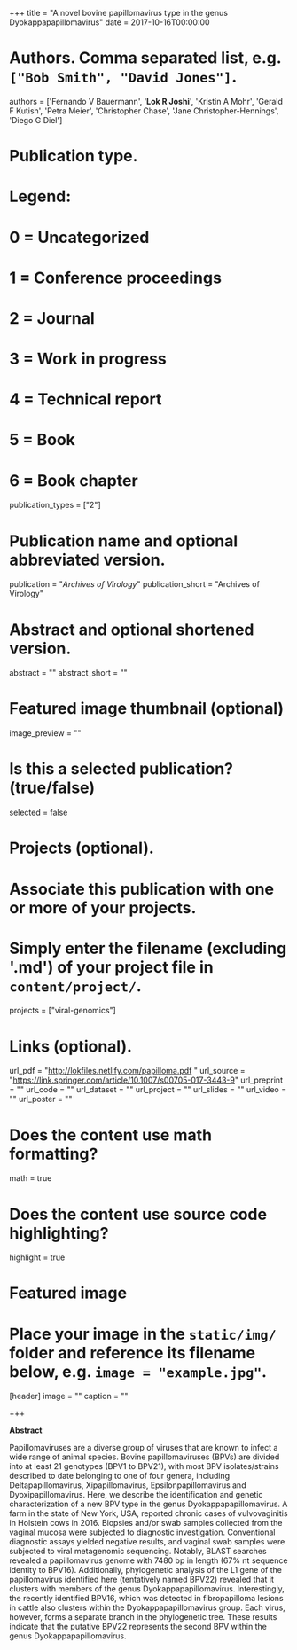 +++
title = "A novel bovine papillomavirus type in the genus Dyokappapapillomavirus"
date = 2017-10-16T00:00:00

# Authors. Comma separated list, e.g. `["Bob Smith", "David Jones"]`.
authors = ['Fernando V Bauermann', '**Lok R Joshi**', 'Kristin A Mohr', 'Gerald F Kutish', 'Petra Meier', 'Christopher Chase', 'Jane Christopher-Hennings', 'Diego G Diel']

# Publication type.
# Legend:
# 0 = Uncategorized
# 1 = Conference proceedings
# 2 = Journal
# 3 = Work in progress
# 4 = Technical report
# 5 = Book
# 6 = Book chapter
publication_types = ["2"]

# Publication name and optional abbreviated version.
publication = "*Archives of Virology*"
publication_short = "Archives of Virology"

# Abstract and optional shortened version.
abstract = ""
abstract_short = ""
# Featured image thumbnail (optional)
image_preview = ""

# Is this a selected publication? (true/false)
selected = false

# Projects (optional).
#   Associate this publication with one or more of your projects.
#   Simply enter the filename (excluding '.md') of your project file in `content/project/`.
projects = ["viral-genomics"]

# Links (optional).
url_pdf = "http://lokfiles.netlify.com/papilloma.pdf "
url_source = "https://link.springer.com/article/10.1007/s00705-017-3443-9"
url_preprint = ""
url_code = ""
url_dataset = ""
url_project = ""
url_slides = ""
url_video = ""
url_poster = ""

# Does the content use math formatting?
math = true

# Does the content use source code highlighting?
highlight = true

# Featured image
# Place your image in the `static/img/` folder and reference its filename below, e.g. `image = "example.jpg"`.
[header]
image = ""
caption = ""

+++

**Abstract**


Papillomaviruses are a diverse group of viruses that are known to infect a wide range of animal species. Bovine papillomaviruses (BPVs) are divided into at least 21 genotypes (BPV1 to BPV21),  with most BPV isolates/strains described to date belonging to one of four genera, including Deltapapillomavirus, Xipapillomavirus, Epsilonpapillomavirus and Dyoxipapillomavirus. Here, we describe the identification and genetic characterization of a new BPV type in the genus Dyokappapapillomavirus. A farm in the state of New York, USA, reported chronic cases of vulvovaginitis in Holstein cows in 2016. Biopsies and/or swab samples collected from the vaginal mucosa were subjected to diagnostic investigation. Conventional diagnostic assays yielded negative results, and vaginal swab samples were subjected to viral metagenomic sequencing. Notably, BLAST searches revealed a papillomavirus genome with 7480 bp in length (67% nt sequence identity to BPV16). Additionally, phylogenetic analysis of the L1 gene of the papillomavirus identified here (tentatively named BPV22) revealed that it clusters with members of the genus Dyokappapapillomavirus. Interestingly, the recently identified BPV16, which was detected in fibropapilloma lesions in cattle also clusters within the Dyokappapapillomavirus group. Each virus, however, forms a separate branch in the phylogenetic tree. These results indicate that the putative BPV22 represents the second BPV within the genus Dyokappapapillomavirus.
